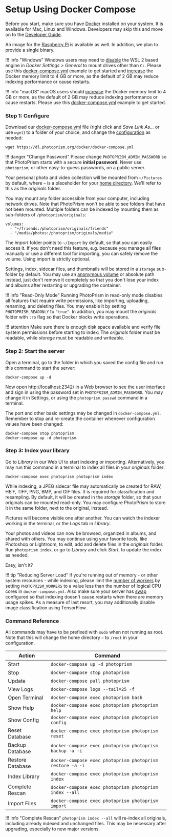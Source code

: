 # Setup Using Docker Compose

Before you start, make sure you have [Docker](https://store.docker.com/search?type=edition&offering=community) installed on your system. 
It is available for Mac, Linux and Windows.
Developers may skip this and move on to the [Developer Guide](../developer-guide/index.md).

An image for the [Raspberry Pi](raspberry-pi.md) is available as well.
In addition, we plan to provide a single binary.

!!! info "Windows"
    Windows users may need to [disable](img/docker-disable-wsl2.jpg) the WSL 2 based engine in *Docker Settings > General*
    to mount drives other than `C:`. Please use this [docker-compose.yml](https://dl.photoprism.org/docker/windows/docker-compose.yml)
    example to get started and [increase](img/docker-resources-advanced.jpg) the Docker memory limit 
    to 4 GB or more, as the default of 2 GB may reduce indexing performance or cause restarts.

!!! info "macOS"
    macOS users should [increase](img/docker-resources-advanced.jpg) the Docker memory limit to 4 GB or more,
    as the default of 2 GB may reduce indexing performance or cause restarts.
    Please use this [docker-compose.yml](https://dl.photoprism.org/docker/macos/docker-compose.yml)
    example to get started.

### Step 1: Configure ###

Download our [docker-compose.yml](https://dl.photoprism.org/docker/docker-compose.yml) file
(right click and *Save Link As...* or use `wget`) to a folder of your choice,
and change the [configuration](config-options.md) as needed:

```
wget https://dl.photoprism.org/docker/docker-compose.yml
```

!!! danger "Change Password"
    Please change `PHOTOPRISM_ADMIN_PASSWORD` so that PhotoPrism starts with a secure **initial password**.
    Never use `photoprism`, or other easy-to-guess passwords, on a public server.
	
Your personal photo and video collection will be mounted from `~/Pictures` by default,
where `~` is a placeholder for your [home directory](https://en.wikipedia.org/wiki/Home_directory).
We'll refer to this as the *originals* folder.

You may mount any folder accessible from your computer, including network drives.
Note that PhotoPrism won't be able to see folders that have not been mounted.
Multiple folders can be indexed by mounting them as sub-folders of `/photoprism/originals`:

```
volumes:
  - "~/friends:/photoprism/originals/friends"
  - "/media/photos:/photoprism/originals/media"
```

The *import* folder points to `~/Import` by default, so that you can easily access it.
If you don't need this feature, e.g. because you manage all files manually or 
use a different tool for importing, you can safely remove the volume. Using import is strictly 
optional.

Settings, index, sidecar files, and thumbnails will be stored in a `storage` sub-folder by default. 
You may use an [anonymous volume](https://docs.docker.com/storage/bind-mounts/) or absolute path instead, 
just don't remove it completely so that you don't lose your index and albums after restarting or 
upgrading the container.

!!! info "Read-Only Mode"
    Running PhotoPrism in read-only mode disables all features that require write permissions,
    like importing, uploading, renaming, and deleting files.
    You may enable it by setting `PHOTOPRISM_READONLY` to `"true"`.
    In addition, you may mount the *originals* folder with `:ro` flag so that Docker 
    blocks write operations.

!!! attention
    Make sure there is enough disk space available and verify file system permissions before starting to index:
    The *originals* folder must be readable, while *storage* must be readable and writeable.

### Step 2: Start the server ###

Open a terminal, go to the folder in which you saved the config file and run this command to start the server:

```
docker-compose up -d
```

Now open http://localhost:2342/ in a Web browser to see the user interface
and sign in using the password set in `PHOTOPRISM_ADMIN_PASSWORD`.
You may change it in Settings, or using the `photoprism passwd` command in a terminal.

The port and other basic settings may be changed in `docker-compose.yml`.
Remember to stop and re-create the container whenever configuration values have been changed:

```
docker-compose stop photoprism
docker-compose up -d photoprism
```

### Step 3: Index your library ###

Go to *Library* in our Web UI to start indexing or importing. Alternatively, you may run this command 
in a terminal to index all files in your *originals* folder:

```
docker-compose exec photoprism photoprism index
```

While indexing, a JPEG sidecar file may automatically be created for RAW, HEIF, TIFF, PNG, BMP, 
and GIF files. It is required for classification and resampling. By default, it will be created
in the *storage* folder, so that your originals can be mounted read-only.
You may configure PhotoPrism to store it in the same folder, next to the original, instead.

Pictures will become visible one after another. You can watch the indexer working in the terminal, 
or the *Logs* tab in *Library*.

Your photos and videos can now be browsed, organized in albums, and shared with others.
You may continue using your favorite tools, like Photoshop or Lightroom,
to edit, add and delete files in the *originals* folder.
Run `photoprism index`, or go to *Library* and click *Start*, to update the index as needed.

Easy, isn't it?

!!! tip "Reducing Server Load"
    If you're running out of memory - or other system resources - while indexing, please limit the 
    [number of workers](https://docs.photoprism.org/getting-started/config-options/) by setting
    `PHOTOPRISM_WORKERS` to a value less than the number of logical CPU cores in `docker-compose.yml`.
    Also make sure your server has [swap](https://opensource.com/article/18/9/swap-space-linux-systems) 
    configured so that indexing doesn't cause restarts when there are memory usage spikes.
    As a measure of last resort, you may additionally disable image classification using TensorFlow.

### Command Reference ###

All commands may have to be prefixed with `sudo` when not running as root.
Note that this will change the home directory `~` to `/root` in your configuration.

| Action           | Command                                                   |
|------------------|-----------------------------------------------------------|
| Start            | `docker-compose up -d photoprism`                         |
| Stop             | `docker-compose stop photoprism`                          |
| Update           | `docker-compose pull photoprism`                          |
| View Logs        | `docker-compose logs --tail=25 -f`                        |
| Open Terminal    | `docker-compose exec photoprism bash`                     |
| Show Help        | `docker-compose exec photoprism photoprism help`          |
| Show Config      | `docker-compose exec photoprism photoprism config`        |
| Reset Database   | `docker-compose exec photoprism photoprism reset`         |
| Backup Database  | `docker-compose exec photoprism photoprism backup -a -i`  |
| Restore Database | `docker-compose exec photoprism photoprism restore -a -i` |
| Index Library    | `docker-compose exec photoprism photoprism index`         |
| Complete Rescan  | `docker-compose exec photoprism photoprism index --all`   |
| Import Files     | `docker-compose exec photoprism photoprism import`        |

!!! info "Complete Rescan"
    `photoprism index --all` will re-index all originals, including already indexed and unchanged files. This may be
    necessary after upgrading, especially to new major versions.
